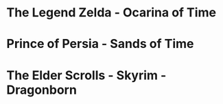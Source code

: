 # The Legend Zelda - Ocarina of Time
# Prince of Persia - Sands of Time
# The Elder Scrolls - Skyrim - Dragonborn
